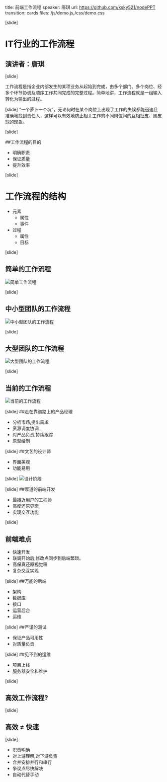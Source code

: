 title: 前端工作流程
speaker: 唐琪
url: https://github.com/ksky521/nodePPT
transition: cards
files: /js/demo.js,/css/demo.css

[slide]

# IT行业的工作流程
## 演讲者：唐琪

[slide]

工作流程是指企业内部发生的某项业务从起始到完成，由多个部门、多个岗位、经多个环节协调及顺序工作共同完成的完整过程。简单地讲，工作流程就是一组输入转化为输出的过程。

[slide]
“一个萝卜一个坑”，无论何时在某个岗位上出现了工作的失误都能迅速且准确地找到责任人，这样可以有效地防止相关工作的不同岗位间的互相扯皮、踢皮球的现象。

[slide]

##工作流程的目的
* 明确职责
* 保证质量
* 提升效率

[slide]

# 工作流程的结构

* 元素
    * 属性
    * 事件
* 过程
    * 属性
    * 目标

[slide]
## 简单的工作流程
![简单工作流程](/img/easy.png)

[slide]
## 中小型团队的工作流程
![中小型团队的工作流程](/img/hy.jpg)

[slide]
## 大型团队的工作流程
![大型团队的工作流程](/img/wangwang.jpeg)

[slide]
## 当前的工作流程
![当前的工作流程](/img/now.jpg)

[slide]
##走在靠谱路上的产品经理
* 分析市场,提出需求
* 资源调度协调
* 对产品负责,持续跟踪
* 原型绘制

[slide]
##文艺的设计师
* 界面美观
* 功能易用

[slide]
![设计阶段](/img/ui.png)

[slide]
##厚道的前端开发
* 最接近用户的工程师
* 高度还原界面
* 实现交互功能

[slide]
## 前端难点
* 快速开发
* 联调开始后,修改点同步到后端繁琐。
* 高保真还原视觉稿
* 复杂交互实现


[slide]
##万能的后端
* 架构
* 数据库
* 接口
* 运营后台
* 运维

[slide]
##严谨的测试
* 保证产品可用性
* 对质量负责

[slide]
##见不到的运维
* 项目上线
* 服务器安全和维护

[slide]
## 高效工作流程?

[slide]
## 高效 ≠ 快速

[slide]
* 职责明确
* 对上游理解,对下游负责
* 合并安排并行和串行
* 争议点尽快解决
* 自动代替手动
